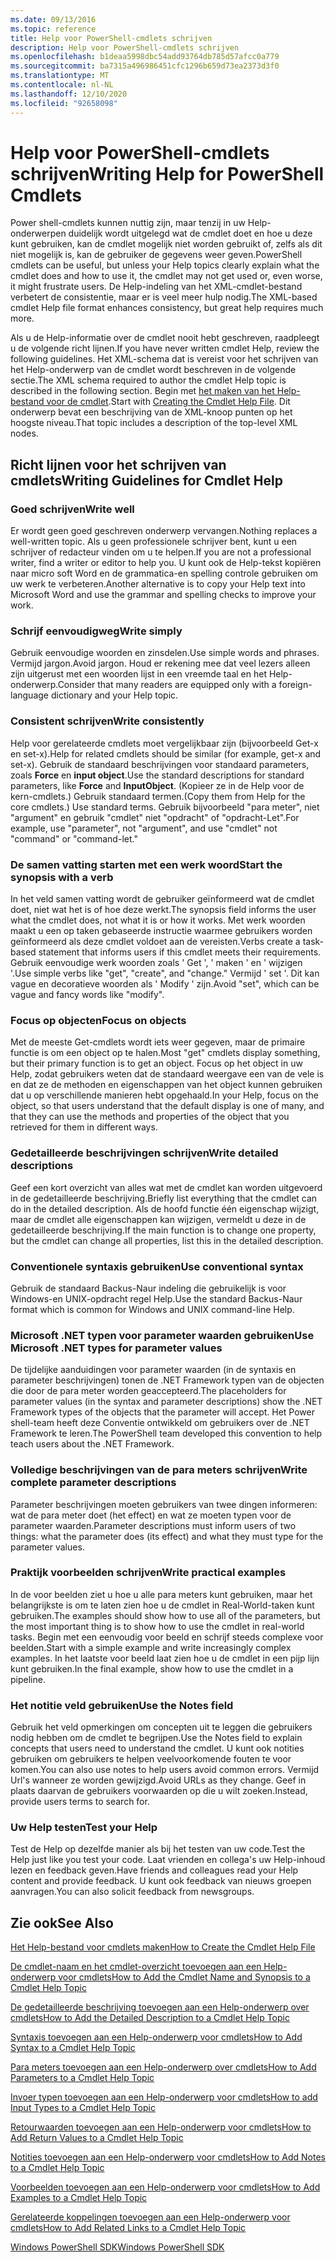 ```yaml
---
ms.date: 09/13/2016
ms.topic: reference
title: Help voor PowerShell-cmdlets schrijven
description: Help voor PowerShell-cmdlets schrijven
ms.openlocfilehash: b1deaa5998dbc54add93764db785d57afcc0a779
ms.sourcegitcommit: ba7315a496986451cfc1296b659d73ea2373d3f0
ms.translationtype: MT
ms.contentlocale: nl-NL
ms.lasthandoff: 12/10/2020
ms.locfileid: "92658098"
---
```

# <a name="writing-help-for-powershell-cmdlets"></a><span data-ttu-id="27e39-103">Help voor PowerShell-cmdlets schrijven</span><span class="sxs-lookup"><span data-stu-id="27e39-103">Writing Help for PowerShell Cmdlets</span></span>

<span data-ttu-id="27e39-104">Power shell-cmdlets kunnen nuttig zijn, maar tenzij in uw Help-onderwerpen duidelijk wordt uitgelegd wat de cmdlet doet en hoe u deze kunt gebruiken, kan de cmdlet mogelijk niet worden gebruikt of, zelfs als dit niet mogelijk is, kan de gebruiker de gegevens weer geven.</span><span class="sxs-lookup"><span data-stu-id="27e39-104">PowerShell cmdlets can be useful, but unless your Help topics clearly explain what the cmdlet does and how to use it, the cmdlet may not get used or, even worse, it might frustrate users.</span></span> <span data-ttu-id="27e39-105">De Help-indeling van het XML-cmdlet-bestand verbetert de consistentie, maar er is veel meer hulp nodig.</span><span class="sxs-lookup"><span data-stu-id="27e39-105">The XML-based cmdlet Help file format enhances consistency, but great help requires much more.</span></span>

<span data-ttu-id="27e39-106">Als u de Help-informatie over de cmdlet nooit hebt geschreven, raadpleegt u de volgende richt lijnen.</span><span class="sxs-lookup"><span data-stu-id="27e39-106">If you have never written cmdlet Help, review the following guidelines.</span></span> <span data-ttu-id="27e39-107">Het XML-schema dat is vereist voor het schrijven van het Help-onderwerp van de cmdlet wordt beschreven in de volgende sectie.</span><span class="sxs-lookup"><span data-stu-id="27e39-107">The XML schema required to author the cmdlet Help topic is described in the following section.</span></span> <span data-ttu-id="27e39-108">Begin met [het maken van het Help-bestand voor de cmdlet](./how-to-create-the-cmdlet-help-file.md).</span><span class="sxs-lookup"><span data-stu-id="27e39-108">Start with [Creating the Cmdlet Help File](./how-to-create-the-cmdlet-help-file.md).</span></span> <span data-ttu-id="27e39-109">Dit onderwerp bevat een beschrijving van de XML-knoop punten op het hoogste niveau.</span><span class="sxs-lookup"><span data-stu-id="27e39-109">That topic includes a description of the top-level XML nodes.</span></span>

## <a name="writing-guidelines-for-cmdlet-help"></a><span data-ttu-id="27e39-110">Richt lijnen voor het schrijven van cmdlets</span><span class="sxs-lookup"><span data-stu-id="27e39-110">Writing Guidelines for Cmdlet Help</span></span>

### <a name="write-well"></a><span data-ttu-id="27e39-111">Goed schrijven</span><span class="sxs-lookup"><span data-stu-id="27e39-111">Write well</span></span>

<span data-ttu-id="27e39-112">Er wordt geen goed geschreven onderwerp vervangen.</span><span class="sxs-lookup"><span data-stu-id="27e39-112">Nothing replaces a well-written topic.</span></span> <span data-ttu-id="27e39-113">Als u geen professionele schrijver bent, kunt u een schrijver of redacteur vinden om u te helpen.</span><span class="sxs-lookup"><span data-stu-id="27e39-113">If you are not a professional writer, find a writer or editor to help you.</span></span> <span data-ttu-id="27e39-114">U kunt ook de Help-tekst kopiëren naar micro soft Word en de grammatica-en spelling controle gebruiken om uw werk te verbeteren.</span><span class="sxs-lookup"><span data-stu-id="27e39-114">Another alternative is to copy your Help text into Microsoft Word and use the grammar and spelling checks to improve your work.</span></span>

### <a name="write-simply"></a><span data-ttu-id="27e39-115">Schrijf eenvoudigweg</span><span class="sxs-lookup"><span data-stu-id="27e39-115">Write simply</span></span>

<span data-ttu-id="27e39-116">Gebruik eenvoudige woorden en zinsdelen.</span><span class="sxs-lookup"><span data-stu-id="27e39-116">Use simple words and phrases.</span></span> <span data-ttu-id="27e39-117">Vermijd jargon.</span><span class="sxs-lookup"><span data-stu-id="27e39-117">Avoid jargon.</span></span> <span data-ttu-id="27e39-118">Houd er rekening mee dat veel lezers alleen zijn uitgerust met een woorden lijst in een vreemde taal en het Help-onderwerp.</span><span class="sxs-lookup"><span data-stu-id="27e39-118">Consider that many readers are equipped only with a foreign-language dictionary and your Help topic.</span></span>

### <a name="write-consistently"></a><span data-ttu-id="27e39-119">Consistent schrijven</span><span class="sxs-lookup"><span data-stu-id="27e39-119">Write consistently</span></span>

<span data-ttu-id="27e39-120">Help voor gerelateerde cmdlets moet vergelijkbaar zijn (bijvoorbeeld Get-x en set-x).</span><span class="sxs-lookup"><span data-stu-id="27e39-120">Help for related cmdlets should be similar (for example, get-x and set-x).</span></span> <span data-ttu-id="27e39-121">Gebruik de standaard beschrijvingen voor standaard parameters, zoals **Force** en **input object**.</span><span class="sxs-lookup"><span data-stu-id="27e39-121">Use the standard descriptions for standard parameters, like **Force** and **InputObject**.</span></span> <span data-ttu-id="27e39-122">(Kopieer ze in de Help voor de kern-cmdlets.) Gebruik standaard termen.</span><span class="sxs-lookup"><span data-stu-id="27e39-122">(Copy them from Help for the core cmdlets.) Use standard terms.</span></span> <span data-ttu-id="27e39-123">Gebruik bijvoorbeeld "para meter", niet "argument" en gebruik "cmdlet" niet "opdracht" of "opdracht-Let".</span><span class="sxs-lookup"><span data-stu-id="27e39-123">For example, use "parameter", not "argument", and use "cmdlet" not "command" or "command-let."</span></span>

### <a name="start-the-synopsis-with-a-verb"></a><span data-ttu-id="27e39-124">De samen vatting starten met een werk woord</span><span class="sxs-lookup"><span data-stu-id="27e39-124">Start the synopsis with a verb</span></span>

<span data-ttu-id="27e39-125">In het veld samen vatting wordt de gebruiker geïnformeerd wat de cmdlet doet, niet wat het is of hoe deze werkt.</span><span class="sxs-lookup"><span data-stu-id="27e39-125">The synopsis field informs the user what the cmdlet does, not what it is or how it works.</span></span> <span data-ttu-id="27e39-126">Met werk woorden maakt u een op taken gebaseerde instructie waarmee gebruikers worden geïnformeerd als deze cmdlet voldoet aan de vereisten.</span><span class="sxs-lookup"><span data-stu-id="27e39-126">Verbs create a task-based statement that informs users if this cmdlet meets their requirements.</span></span> <span data-ttu-id="27e39-127">Gebruik eenvoudige werk woorden zoals ' Get ', ' maken ' en ' wijzigen '.</span><span class="sxs-lookup"><span data-stu-id="27e39-127">Use simple verbs like "get", "create", and "change."</span></span> <span data-ttu-id="27e39-128">Vermijd ' set '. Dit kan vague en decoratieve woorden als ' Modify ' zijn.</span><span class="sxs-lookup"><span data-stu-id="27e39-128">Avoid "set", which can be vague and fancy words like "modify".</span></span>

### <a name="focus-on-objects"></a><span data-ttu-id="27e39-129">Focus op objecten</span><span class="sxs-lookup"><span data-stu-id="27e39-129">Focus on objects</span></span>

<span data-ttu-id="27e39-130">Met de meeste Get-cmdlets wordt iets weer gegeven, maar de primaire functie is om een object op te halen.</span><span class="sxs-lookup"><span data-stu-id="27e39-130">Most "get" cmdlets display something, but their primary function is to get an object.</span></span> <span data-ttu-id="27e39-131">Focus op het object in uw Help, zodat gebruikers weten dat de standaard weergave een van de vele is en dat ze de methoden en eigenschappen van het object kunnen gebruiken dat u op verschillende manieren hebt opgehaald.</span><span class="sxs-lookup"><span data-stu-id="27e39-131">In your Help, focus on the object, so that users understand that the default display is one of many, and that they can use the methods and properties of the object that you retrieved for them in different ways.</span></span>

### <a name="write-detailed-descriptions"></a><span data-ttu-id="27e39-132">Gedetailleerde beschrijvingen schrijven</span><span class="sxs-lookup"><span data-stu-id="27e39-132">Write detailed descriptions</span></span>

<span data-ttu-id="27e39-133">Geef een kort overzicht van alles wat met de cmdlet kan worden uitgevoerd in de gedetailleerde beschrijving.</span><span class="sxs-lookup"><span data-stu-id="27e39-133">Briefly list everything that the cmdlet can do in the detailed description.</span></span> <span data-ttu-id="27e39-134">Als de hoofd functie één eigenschap wijzigt, maar de cmdlet alle eigenschappen kan wijzigen, vermeldt u deze in de gedetailleerde beschrijving.</span><span class="sxs-lookup"><span data-stu-id="27e39-134">If the main function is to change one property, but the cmdlet can change all properties, list this in the detailed description.</span></span>

### <a name="use-conventional-syntax"></a><span data-ttu-id="27e39-135">Conventionele syntaxis gebruiken</span><span class="sxs-lookup"><span data-stu-id="27e39-135">Use conventional syntax</span></span>

<span data-ttu-id="27e39-136">Gebruik de standaard Backus-Naur indeling die gebruikelijk is voor Windows-en UNIX-opdracht regel Help.</span><span class="sxs-lookup"><span data-stu-id="27e39-136">Use the standard Backus-Naur format which is common for Windows and UNIX command-line Help.</span></span>

### <a name="use-microsoft-net-types-for-parameter-values"></a><span data-ttu-id="27e39-137">Microsoft .NET typen voor parameter waarden gebruiken</span><span class="sxs-lookup"><span data-stu-id="27e39-137">Use Microsoft .NET types for parameter values</span></span>

<span data-ttu-id="27e39-138">De tijdelijke aanduidingen voor parameter waarden (in de syntaxis en parameter beschrijvingen) tonen de .NET Framework typen van de objecten die door de para meter worden geaccepteerd.</span><span class="sxs-lookup"><span data-stu-id="27e39-138">The placeholders for parameter values (in the syntax and parameter descriptions) show the .NET Framework types of the objects that the parameter will accept.</span></span> <span data-ttu-id="27e39-139">Het Power shell-team heeft deze Conventie ontwikkeld om gebruikers over de .NET Framework te leren.</span><span class="sxs-lookup"><span data-stu-id="27e39-139">The PowerShell team developed this convention to help teach users about the .NET Framework.</span></span>

### <a name="write-complete-parameter-descriptions"></a><span data-ttu-id="27e39-140">Volledige beschrijvingen van de para meters schrijven</span><span class="sxs-lookup"><span data-stu-id="27e39-140">Write complete parameter descriptions</span></span>

<span data-ttu-id="27e39-141">Parameter beschrijvingen moeten gebruikers van twee dingen informeren: wat de para meter doet (het effect) en wat ze moeten typen voor de parameter waarden.</span><span class="sxs-lookup"><span data-stu-id="27e39-141">Parameter descriptions must inform users of two things: what the parameter does (its effect) and what they must type for the parameter values.</span></span>

### <a name="write-practical-examples"></a><span data-ttu-id="27e39-142">Praktijk voorbeelden schrijven</span><span class="sxs-lookup"><span data-stu-id="27e39-142">Write practical examples</span></span>

<span data-ttu-id="27e39-143">In de voor beelden ziet u hoe u alle para meters kunt gebruiken, maar het belangrijkste is om te laten zien hoe u de cmdlet in Real-World-taken kunt gebruiken.</span><span class="sxs-lookup"><span data-stu-id="27e39-143">The examples should show how to use all of the parameters, but the most important thing is to show how to use the cmdlet in real-world tasks.</span></span> <span data-ttu-id="27e39-144">Begin met een eenvoudig voor beeld en schrijf steeds complexe voor beelden.</span><span class="sxs-lookup"><span data-stu-id="27e39-144">Start with a simple example and write increasingly complex examples.</span></span> <span data-ttu-id="27e39-145">In het laatste voor beeld laat zien hoe u de cmdlet in een pijp lijn kunt gebruiken.</span><span class="sxs-lookup"><span data-stu-id="27e39-145">In the final example, show how to use the cmdlet in a pipeline.</span></span>

### <a name="use-the-notes-field"></a><span data-ttu-id="27e39-146">Het notitie veld gebruiken</span><span class="sxs-lookup"><span data-stu-id="27e39-146">Use the Notes field</span></span>

<span data-ttu-id="27e39-147">Gebruik het veld opmerkingen om concepten uit te leggen die gebruikers nodig hebben om de cmdlet te begrijpen.</span><span class="sxs-lookup"><span data-stu-id="27e39-147">Use the Notes field to explain concepts that users need to understand the cmdlet.</span></span> <span data-ttu-id="27e39-148">U kunt ook notities gebruiken om gebruikers te helpen veelvoorkomende fouten te voor komen.</span><span class="sxs-lookup"><span data-stu-id="27e39-148">You can also use notes to help users avoid common errors.</span></span> <span data-ttu-id="27e39-149">Vermijd Url's wanneer ze worden gewijzigd.</span><span class="sxs-lookup"><span data-stu-id="27e39-149">Avoid URLs as they change.</span></span> <span data-ttu-id="27e39-150">Geef in plaats daarvan de gebruikers voorwaarden op die u wilt zoeken.</span><span class="sxs-lookup"><span data-stu-id="27e39-150">Instead, provide users terms to search for.</span></span>

### <a name="test-your-help"></a><span data-ttu-id="27e39-151">Uw Help testen</span><span class="sxs-lookup"><span data-stu-id="27e39-151">Test your Help</span></span>

<span data-ttu-id="27e39-152">Test de Help op dezelfde manier als bij het testen van uw code.</span><span class="sxs-lookup"><span data-stu-id="27e39-152">Test the Help just like you test your code.</span></span> <span data-ttu-id="27e39-153">Laat vrienden en collega's uw Help-inhoud lezen en feedback geven.</span><span class="sxs-lookup"><span data-stu-id="27e39-153">Have friends and colleagues read your Help content and provide feedback.</span></span> <span data-ttu-id="27e39-154">U kunt ook feedback van nieuws groepen aanvragen.</span><span class="sxs-lookup"><span data-stu-id="27e39-154">You can also solicit feedback from newsgroups.</span></span>

## <a name="see-also"></a><span data-ttu-id="27e39-155">Zie ook</span><span class="sxs-lookup"><span data-stu-id="27e39-155">See Also</span></span>

 [<span data-ttu-id="27e39-156">Het Help-bestand voor cmdlets maken</span><span class="sxs-lookup"><span data-stu-id="27e39-156">How to Create the Cmdlet Help File</span></span>](./how-to-create-the-cmdlet-help-file.md)

 [<span data-ttu-id="27e39-157">De cmdlet-naam en het cmdlet-overzicht toevoegen aan een Help-onderwerp voor cmdlets</span><span class="sxs-lookup"><span data-stu-id="27e39-157">How to Add the Cmdlet Name and Synopsis to a Cmdlet Help Topic</span></span>](./how-to-add-the-cmdlet-name-and-synopsis-to-a-cmdlet-help-topic.md)

 [<span data-ttu-id="27e39-158">De gedetailleerde beschrijving toevoegen aan een Help-onderwerp over cmdlets</span><span class="sxs-lookup"><span data-stu-id="27e39-158">How to Add the Detailed Description to a Cmdlet Help Topic</span></span>](./how-to-add-a-cmdlet-description.md)

 [<span data-ttu-id="27e39-159">Syntaxis toevoegen aan een Help-onderwerp voor cmdlets</span><span class="sxs-lookup"><span data-stu-id="27e39-159">How to Add Syntax to a Cmdlet Help Topic</span></span>](./how-to-add-syntax-to-a-cmdlet-help-topic.md)

 [<span data-ttu-id="27e39-160">Para meters toevoegen aan een Help-onderwerp over cmdlets</span><span class="sxs-lookup"><span data-stu-id="27e39-160">How to Add Parameters to a Cmdlet Help Topic</span></span>](./how-to-add-parameter-information.md)

 [<span data-ttu-id="27e39-161">Invoer typen toevoegen aan een Help-onderwerp voor cmdlets</span><span class="sxs-lookup"><span data-stu-id="27e39-161">How to add Input Types to a Cmdlet Help Topic</span></span>](./how-to-add-input-types-to-a-cmdlet-help-topic.md)

 [<span data-ttu-id="27e39-162">Retourwaarden toevoegen aan een Help-onderwerp voor cmdlets</span><span class="sxs-lookup"><span data-stu-id="27e39-162">How to Add Return Values to a Cmdlet Help Topic</span></span>](./how-to-add-return-values-to-a-cmdlet-help-topic.md)

 [<span data-ttu-id="27e39-163">Notities toevoegen aan een Help-onderwerp voor cmdlets</span><span class="sxs-lookup"><span data-stu-id="27e39-163">How to Add Notes to a Cmdlet Help Topic</span></span>](./how-to-add-notes-to-a-cmdlet-help-topic.md)

 [<span data-ttu-id="27e39-164">Voorbeelden toevoegen aan een Help-onderwerp voor cmdlets</span><span class="sxs-lookup"><span data-stu-id="27e39-164">How to Add Examples to a Cmdlet Help Topic</span></span>](./how-to-add-examples-to-a-cmdlet-help-topic.md)

 [<span data-ttu-id="27e39-165">Gerelateerde koppelingen toevoegen aan een Help-onderwerp voor cmdlets</span><span class="sxs-lookup"><span data-stu-id="27e39-165">How to Add Related Links to a Cmdlet Help Topic</span></span>](./how-to-add-related-links-to-a-cmdlet-help-topic.md)

 [<span data-ttu-id="27e39-166">Windows PowerShell SDK</span><span class="sxs-lookup"><span data-stu-id="27e39-166">Windows PowerShell SDK</span></span>](../windows-powershell-reference.md)
